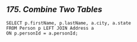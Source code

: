 *175. Combine Two Tables*
----------------------------------------------

```
SELECT p.firstName, p.lastName, a.city, a.state
FROM Person p LEFT JOIN Address a
ON p.personId = a.personId;
```
